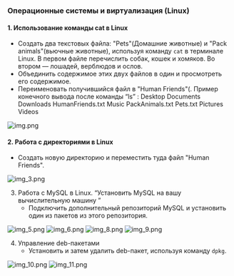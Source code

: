 ### Операционные системы и виртуализация (Linux)

#### 1. Использование команды cat в Linux
   - Создать два текстовых файла: "Pets"(Домашние животные) и "Pack animals"(вьючные животные), используя команду `cat` в терминале Linux. В первом файле перечислить собак, кошек и хомяков. Во втором — лошадей, верблюдов и ослов.
   - Объединить содержимое этих двух файлов в один и просмотреть его содержимое.
   - Переименовать получившийся файл в "Human Friends"(.
Пример конечного вывода после команды “ls” :
Desktop Documents Downloads  HumanFriends.txt  Music  PackAnimals.txt  Pets.txt  Pictures  Videos

![img.png](img.png)

#### 2. Работа с директориями в Linux
   - Создать новую директорию и переместить туда файл "Human Friends".

![img_3.png](img_3.png)

3. Работа с MySQL в Linux. “Установить MySQL на вашу вычислительную машину ”
   - Подключить дополнительный репозиторий MySQL и установить один из пакетов из этого репозитория.

![img_5.png](img_5.png)
![img_6.png](img_6.png)
![img_8.png](img_8.png)
![img_9.png](img_9.png)

4. Управление deb-пакетами
   - Установить и затем удалить deb-пакет, используя команду `dpkg`.

![img_10.png](img_10.png)
![img_11.png](img_11.png)
